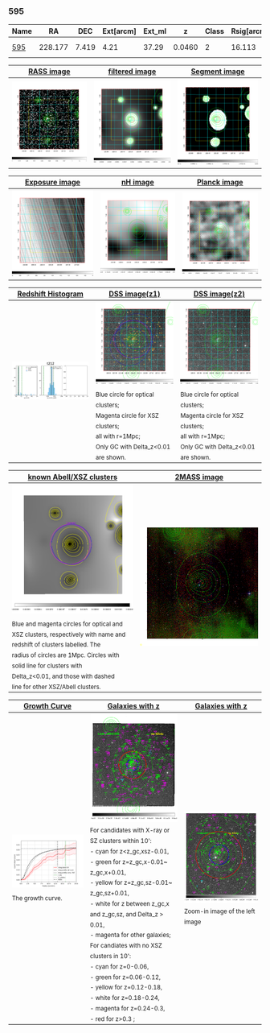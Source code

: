 <div STYLE="page-break-after: always;"></div>

### 595

|Name          |RA          |DEC      | Ext[arcm] | Ext_ml | z    | Class| Rsig[arcmin] | CRsig[c/s] | CR500[c/s] | R500[Mpc] |L500[erg/s]|F500[erg/s/cm^2]| M500[Msun]|Tx[keV]|beta|GC(XSZ,Delta_z<0.01)| GC(OPT,Delta_z<0.01)|GC|alias|
|--------------|------------|------------|---|---|-----------|--------|------|------|----|----|----|----|----|----|----|----|----|----|---|
|[595](script/595.md)     | 228.177       | 7.419       | 4.21    | 37.29   | 0.0460 | 2   | 16.113 |0.314 |0.305 |0.718 |2.749e+43 |5.525e-12 |1.100e+14 |2.303 |0.602 |L03, |A, |L03, A, |t212|

|[RASS image](../image/595/595_img.pdf)|[filtered image](../image/595/595_fil.pdf)|[Segment image](../image/595/595_seg.pdf)|
|-------------------|--------------------|-------------------|
| <img src="../image/595/595_img.png" width="300">  | <img src="../image/595/595_fil.png" width="300">   | <img src="../image/595/595_seg.png" width="300">  |

|[Exposure image](../image/595/595_mex.pdf)| [nH image](../image/595/595_nh.pdf)| [Planck image](../image/595/595_p.pdf)|
|-------------------|--------------------|-------------------|
|<img src="../image/595/595_mex.png" width="300">   | <img src="../image/595/595_nh.png" width="300">    | <img src="../image/595/595_p.png" width="300"> |

|[Redshift Histogram](../image/595/595_zg.pdf) | [DSS image(z1)](../image/595/595_dss_z1.pdf)      |  [DSS image(z2)](../image/595/595_dss_z2.pdf)    |
|-------------------|--------------------|-------------------|
|<img src="../image/595/595_zg.png" width="300"> |<img src="../image/595/595_dss_z1.png" width="300"> <sub><br>Blue circle for optical clusters; <br>Magenta circle for XSZ clusters; <br>all with r=1Mpc; <br>Only GC with Delta_z<0.01 are shown. </sub>| <img src="../image/595/595_dss_z2.png" width="300"><sub><br>Blue circle for optical clusters; <br>Magenta circle for XSZ clusters; <br>all with r=1Mpc; <br>Only GC with Delta_z<0.01 are shown. </sub> |

|[known Abell/XSZ clusters](../image/595/595_m.pdf) | [2MASS image](../image/595/595_2mass.pdf)      |
|-------------------|-------------------|
|<img src=../image/595/595_m.png width="300"> <sub><br>Blue and magenta circles for optical and <br>XSZ clusters, respectively with name and <br>redshift of clusters labelled. The <br>radius of circles are 1Mpc. Circles with <br>solid line for clusters with <br>Delta_z<0.01, and those with dashed <br>line for other XSZ/Abell clusters.        </sub>|<img src="../image/595/595_2mass.png" width="300">  |

|[Growth Curve](../image/595/595_gca_all.png) |[Galaxies with z](../image/595/595_opt_ned.pdf) |[Galaxies with z](../image/595/595_opt_ned_zoom.pdf) |
|-------------------|-------------------|-------------------|
| <img src="../image/595/595_gca_all.png" width="300"> <sub><br>The growth curve.</sub>| <img src=../image/595/595_opt_ned.png width="300"> <br><sub> For candidates with X-ray or SZ clusters within 10': <br> - cyan for z<z_gc,xsz-0.01, <br> - green for z=z_gc,x-0.01~ z_gc,x+0.01, <br> - yellow for z=z_gc,sz-0.01~ z_gc,sz+0.01, <br> - white for z between z_gc,x and z_gc,sz, and Delta_z > 0.01, <br> - magenta for other galaxies; <br>For candiates with no XSZ clusters in 10': <br> - cyan for z=0-0.06, <br> - green for z=0.06-0.12, <br> - yellow for z=0.12-0.18, <br> - white for z=0.18-0.24, <br> - magenta for z=0.24-0.3, <br> - red for z>0.3 ;  </sub>|<img src=../image/595/595_opt_ned_zoom.png width="300">  <br><sub> Zoom-in image of the left image</sub>|




